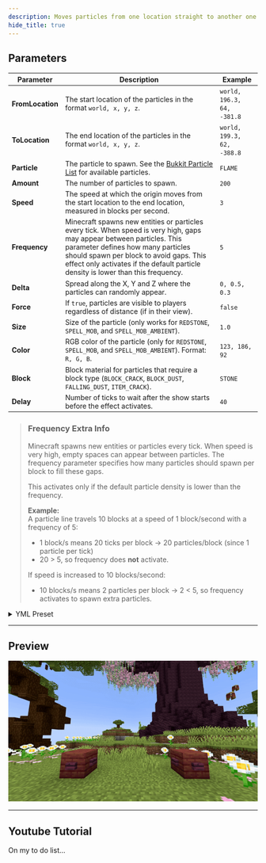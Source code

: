 ```yaml
---
description: Moves particles from one location straight to another one.
hide_title: true
---
```


<DocHeading
icon="fluent:sparkle-action-16-filled"
title="Particle Line"
description="Spawns particles following a line from one location straight to another.">
</DocHeading>

## Parameters

| Parameter        | Description                                                                                                                                                                                                                                                                                 | Example                      |
|------------------|---------------------------------------------------------------------------------------------------------------------------------------------------------------------------------------------------------------------------------------------------------------------------------------------|------------------------------|
| **FromLocation** | The start location of the particles in the format `world, x, y, z`.                                                                                                                                                                                                                         | `world, 196.3, 64, -381.8`   |
| **ToLocation**   | The end location of the particles in the format `world, x, y, z`.                                                                                                                                                                                                                           | `world, 199.3, 62, -388.8`   |
| **Particle**     | The particle to spawn. See the [Bukkit Particle List](https://hub.spigotmc.org/javadocs/spigot/org/bukkit/Particle.html) for available particles.                                                                                                                                           | `FLAME`                      |
| **Amount**       | The number of particles to spawn.                                                                                                                                                                                                                                                           | `200`                        |
| **Speed**        | The speed at which the origin moves from the start location to the end location, measured in blocks per second.                                                                                                                                                                             | `3`                          |
| **Frequency**    | Minecraft spawns new entities or particles every tick. When speed is very high, gaps may appear between particles. This parameter defines how many particles should spawn per block to avoid gaps. This effect only activates if the default particle density is lower than this frequency. | `5`                          |
| **Delta**        | Spread along the X, Y and Z where the particles can randomly appear.                                                                                                                                                                                                                        | `0, 0.5, 0.3`                |
| **Force**        | If `true`, particles are visible to players regardless of distance (if in their view).                                                                                                                                                                                                      | `false`                      |
| **Size**         | Size of the particle (only works for `REDSTONE`, `SPELL_MOB`, and `SPELL_MOB_AMBIENT`).                                                                                                                                                                                                     | `1.0`                        |
| **Color**        | RGB color of the particle (only for `REDSTONE`, `SPELL_MOB`, and `SPELL_MOB_AMBIENT`). Format: `R, G, B`.                                                                                                                                                                                   | `123, 186, 92`               |
| **Block**        | Block material for particles that require a block type (`BLOCK_CRACK`, `BLOCK_DUST`, `FALLING_DUST`, `ITEM_CRACK`).                                                                                                                                                                         | `STONE`                      |
| **Delay**        | Number of ticks to wait after the show starts before the effect activates.                                                                                                                                                                                                                  | `40`                         |

> ### Frequency Extra Info
> Minecraft spawns new entities or particles every tick. When speed is very high, empty spaces can appear between particles. The frequency parameter specifies how many particles should spawn per block to fill these gaps.
>
> This activates only if the default particle density is lower than the frequency.
>
> **Example:**  
> A particle line travels 10 blocks at a speed of 1 block/second with a frequency of 5:  
> - 1 block/s means 20 ticks per block → 20 particles/block (since 1 particle per tick)  
> - 20 > 5, so frequency does **not** activate.  
>  
> If speed is increased to 10 blocks/second:  
> - 10 blocks/s means 2 particles per block → 2 < 5, so frequency activates to spawn extra particles.

<details>
<summary>YML Preset</summary>

```yaml
'1':
  Type: PARTICLE_LINE
  FromLocation: world, 0, 0, 0
  ToLocation: world, 0, 3, 0
  Particle: SMOKE_NORMAL
  Amount: 1
  Speed: 1
  Frequency: 5
  dX: 0
  dY: 0
  dZ: 0
  Force: false
  Delay: 0
```

</details>

---

## Preview

![Particle Line Preview](../assets/previews/particle_line.gif)

---

## Youtube Tutorial

On my to do list...
